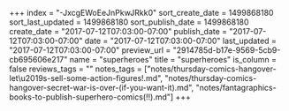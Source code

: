 +++
index = "-JxcgEWoEeJnPkwJRkk0"
sort_create_date = 1499868180
sort_last_updated = 1499868180
sort_publish_date = 1499868180
create_date = "2017-07-12T07:03:00-07:00"
publish_date = "2017-07-12T07:03:00-07:00"
date = "2017-07-12T07:03:00-07:00"
last_updated = "2017-07-12T07:03:00-07:00"
preview_url = "2914785d-b17e-9569-5cb9-cb695606e217"
name = "superheroes"
title = "superheroes"
is_column = false
reviews_tags = ""
notes_tags = ["notes/thursday-comics-hangover-let\u2019s-sell-some-action-figures!.md", "notes/thursday-comics-hangover-secret-war-is-over-(if-you-want-it).md", "notes/fantagraphics-books-to-publish-superhero-comics(!!).md"]
+++

